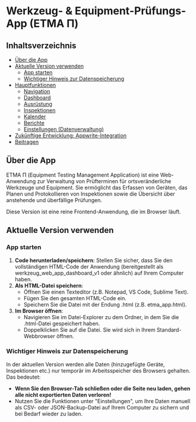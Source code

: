 # Werkzeug- & Equipment-Prüfungs-App (ETMA Π)

## Inhaltsverzeichnis
- [Über die App](#über-die-app)
- [Aktuelle Version verwenden](#aktuelle-version-verwenden)
  - [App starten](#app-starten)
  - [Wichtiger Hinweis zur Datenspeicherung](#wichtiger-hinweis-zur-datenspeicherung)
- [Hauptfunktionen](#hauptfunktionen)
  - [Navigation](#navigation)
  - [Dashboard](#dashboard)
  - [Ausrüstung](#ausrüstung)
  - [Inspektionen](#inspektionen)
  - [Kalender](#kalender)
  - [Berichte](#berichte)
  - [Einstellungen (Datenverwaltung)](#einstellungen-datenverwaltung)
- [Zukünftige Entwicklung: Appwrite-Integration](#zukünftige-entwicklung-appwrite-integration)
- [Beitragen](#beitragen)

## Über die App

ETMA Π (Equipment Testing Management Application) ist eine Web-Anwendung zur Verwaltung von Prüfterminen für ortsveränderliche Werkzeuge und Equipment. Sie ermöglicht das Erfassen von Geräten, das Planen und Protokollieren von Inspektionen sowie die Übersicht über anstehende und überfällige Prüfungen.

Diese Version ist eine reine Frontend-Anwendung, die im Browser läuft.

## Aktuelle Version verwenden

### App starten

1. **Code herunterladen/speichern**: Stellen Sie sicher, dass Sie den vollständigen HTML-Code der Anwendung (bereitgestellt als werkzeug_web_app_dashboard_v1 oder ähnlich) auf Ihrem Computer haben.
2. **Als HTML-Datei speichern**:
   - Öffnen Sie einen Texteditor (z.B. Notepad, VS Code, Sublime Text).
   - Fügen Sie den gesamten HTML-Code ein.
   - Speichern Sie die Datei mit der Endung .html (z.B. etma_app.html).
3. **Im Browser öffnen**:
   - Navigieren Sie im Datei-Explorer zu dem Ordner, in dem Sie die .html-Datei gespeichert haben.
   - Doppelklicken Sie auf die Datei. Sie wird sich in Ihrem Standard-Webbrowser öffnen.

### Wichtiger Hinweis zur Datenspeicherung

In der aktuellen Version werden alle Daten (hinzugefügte Geräte, Inspektionen etc.) nur temporär im Arbeitsspeicher des Browsers gehalten. Das bedeutet:

- **Wenn Sie den Browser-Tab schließen oder die Seite neu laden, gehen alle nicht exportierten Daten verloren!**
- Nutzen Sie die Funktionen unter "Einstellungen", um Ihre Daten manuell als CSV- oder JSON-Backup-Datei auf Ihrem Computer zu sichern und bei Bedarf wieder zu laden.